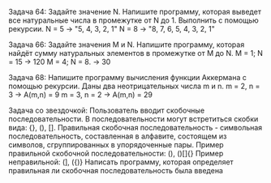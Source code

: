 Задача 64: Задайте значение N. Напишите программу, которая выведет все натуральные числа в промежутке от N до 1. Выполнить с помощью рекурсии.
N = 5 -> "5, 4, 3, 2, 1"
N = 8 -> "8, 7, 6, 5, 4, 3, 2, 1"

Задача 66: Задайте значения M и N. Напишите программу, которая найдёт сумму натуральных элементов в промежутке от M до N.
M = 1; N = 15 -> 120
M = 4; N = 8. -> 30

Задача 68: Напишите программу вычисления функции Аккермана с помощью рекурсии. Даны два неотрицательных числа m и n.
m = 2, n = 3 -> A(m,n) = 9
m = 3, n = 2 -> A(m,n) = 29

Задача со звездочкой: Пользователь вводит скобочные последовательности. В последовательности могут встретиться скобки вида: {}, (), [].
Правильная скобочная последовательность - символьная последовательность, составленная в алфавите, состоящем из символов, сгруппированных в упорядоченные пары.
Пример правильной скобочной последовательности: (), ()[]{}
Пример неправильной: (], ({)}
Написать программу, которая определяет правильная ли скобочная последовательность была введена
